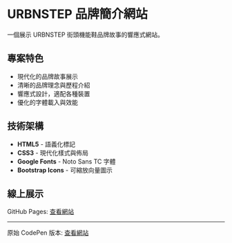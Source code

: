 # URBNSTEP 品牌簡介網站

一個展示 URBNSTEP 街頭機能鞋品牌故事的響應式網站。

## 專案特色
- 現代化的品牌故事展示
- 清晰的品牌理念與歷程介紹
- 響應式設計，適配各種裝置
- 優化的字體載入與效能

## 技術架構
- **HTML5** - 語義化標記
- **CSS3** - 現代化樣式與佈局
- **Google Fonts** - Noto Sans TC 字體
- **Bootstrap Icons** - 可縮放向量圖示

## 線上展示
GitHub Pages: [查看網站](https://weichengliao220.github.io/hexschool-weblayout-week-1/)

---

原始 CodePen 版本: [查看網站](https://codepen.io/weichengliao220/pen/bNdZLbV)


